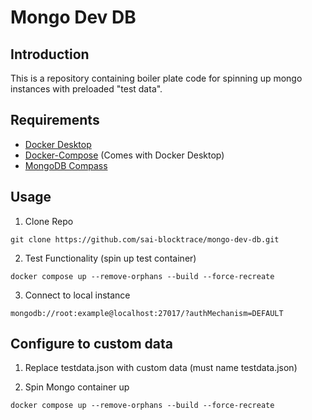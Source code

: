 # Mongo Dev DB 

## Introduction
This is a repository containing boiler plate code for spinning up mongo instances with preloaded "test data".

## Requirements
- [Docker Desktop](https://www.docker.com/products/docker-desktop/)
- [Docker-Compose](https://docs.docker.com/compose/install/) (Comes with Docker Desktop)
- [MongoDB Compass](https://www.mongodb.com/products/tools/compass)

## Usage 

1. Clone Repo

```git clone https://github.com/sai-blocktrace/mongo-dev-db.git```

2. Test Functionality (spin up test container)

```docker compose up --remove-orphans --build --force-recreate```


3. Connect to local instance 

```mongodb://root:example@localhost:27017/?authMechanism=DEFAULT```

## Configure to custom data

1. Replace testdata.json with custom data (must name testdata.json)

2. Spin Mongo container up 

```docker compose up --remove-orphans --build --force-recreate```
